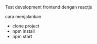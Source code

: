 Test development frontend dengan reactjs

cara menjalankan
- clone project
- npm install
- npm start